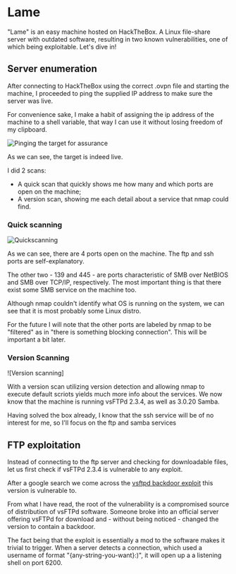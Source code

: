 # Lame

"Lame" is an easy machine hosted on HackTheBox. A Linux file-share server with outdated software, resulting in two known vulnerabilities, one of which being exploitable. Let's dive in!

## Server enumeration

After connecting to HackTheBox using the correct .ovpn file and starting the machine, I proceeded to ping the supplied IP address to make sure the server was live.

For convenience sake, I make a habit of assigning the ip address of the machine to a shell variable, that way I can use it without losing freedom of my clipboard.

![Pinging the target for assurance]()

As we can see, the target is indeed live.

I did 2 scans:
 - A quick scan that quickly shows me how many and which ports are open on the machine;
 - A version scan, showing me each detail about a service that nmap could find.

### Quick scanning

![Quickscanning]()

As we can see, there are 4 ports open on the machine. The ftp and ssh ports are self-explanatory. 

The other two - 139 and 445 - are ports characteristic of SMB over NetBIOS and SMB over TCP/IP, respectively. The most important thing is that there exist some SMB service on the machine too.

Although nmap couldn't identify what OS is running on the system, we can see that it is most probably some Linux distro.

For the future I will note that the other ports are labeled by nmap to be "filtered" as in "there is something blocking connection". This will be important a bit later.

### Version Scanning

![Version scanning]

With a version scan utilizing version detection and allowing nmap to execute default scriots yields much more info about the services. We now know that the machine is running vsFTPd 2.3.4, as well as 3.0.20 Samba.

Having solved the box already, I know that the ssh service will be of no interest for me, so I'll focus on the ftp and samba services

## FTP exploitation

Instead of connecting to the ftp server and checking for downloadable files, let us first check if vsFTPd 2.3.4 is vulnerable to any exploit. 

After a google search we come across the [vsftpd backdoor exploit](https://metalkey.github.io/vsftpd-v234-backdoor-command-execution.html) this version is vulnerable to. 

From what I have read, the root of the vulnerability is a compromised source of distribution of vsFTPd software. Someone broke into an official server offering vsFTPd for download and - without being noticed - changed the version to contain a backdoor.

The fact being that the exploit is essentially a mod to the software makes it trivial to trigger. When a server detects a connection, which used a username of format "{any-string-you-want}:)", it will open up a a listening shell on port 6200.
